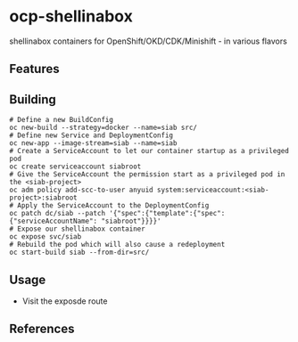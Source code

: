 # ocp-shellinabox
shellinabox containers for OpenShift/OKD/CDK/Minishift - in various flavors

## Features

## Building
```
# Define a new BuildConfig
oc new-build --strategy=docker --name=siab src/
# Define new Service and DeploymentConfig
oc new-app --image-stream=siab --name=siab
# Create a ServiceAccount to let our container startup as a privileged pod
oc create serviceaccount siabroot
# Give the ServiceAccount the permission start as a privileged pod in the <siab-project>
oc adm policy add-scc-to-user anyuid system:serviceaccount:<siab-project>:siabroot
# Apply the ServiceAccount to the DeploymentConfig
oc patch dc/siab --patch '{"spec":{"template":{"spec":{"serviceAccountName": "siabroot"}}}}'
# Expose our shellinabox container
oc expose svc/siab
# Rebuild the pod which will also cause a redeployment
oc start-build siab --from-dir=src/
```

## Usage
* Visit the exposde route

## References

